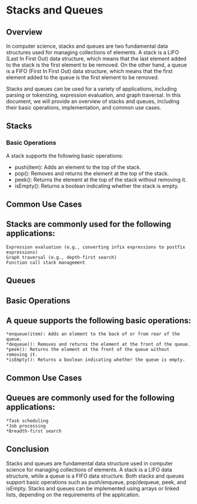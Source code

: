 # Stacks and Queues

## Overview

In computer science, stacks and queues are two fundamental data structures used for managing collections of elements. A stack is a LIFO (Last In First Out) data structure, which means that the last element added to the stack is the first element to be removed. On the other hand, a queue is a FIFO (First In First Out) data structure, which means that the first element added to the queue is the first element to be removed.

Stacks and queues can be used for a variety of applications, including parsing or tokenizing, expression evaluation, and graph traversal. In this document, we will provide an overview of stacks and queues, including their basic operations, implementation, and common use cases.

## Stacks

### Basic Operations

A stack supports the following basic operations:

* push(item): Adds an element to the top of the stack.
* pop(): Removes and returns the element at the top of the stack.
* peek(): Returns the element at the top of the stack without removing it.
* isEmpty(): Returns a boolean indicating whether the stack is empty.

        
## Common Use Cases

## Stacks are commonly used for the following applications:

    Expression evaluation (e.g., converting infix expressions to postfix expressions)
    Graph traversal (e.g., depth-first search)
    Function call stack management

## Queues
## Basic Operations

## A queue supports the following basic operations:

    *enqueue(item): Adds an element to the back of or from rear of the queue.
    *dequeue(): Removes and returns the element at the front of the queue.
    *peek(): Returns the element at the front of the queue without removing it.
    *isEmpty(): Returns a boolean indicating whether the queue is empty.

## Common Use Cases

## Queues are commonly used for the following applications:

    *Task scheduling
    *Job processing
    *Breadth-first search
    
## Conclusion
Stacks and queues are fundamental data structure used in computer science for managing collections of elements. A stack is a LIFO data structure, while a queue is a FIFO data structure. Both stacks and queues support basic operations such as push/enqueue, pop/dequeue, peek, and isEmpty. Stacks and queues can be implemented using arrays or linked lists, depending on the requirements of the application.
